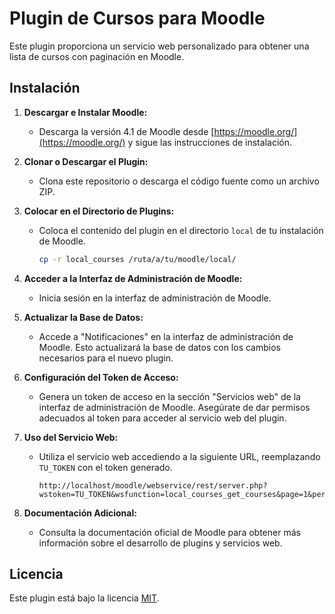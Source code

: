 # Plugin de Cursos para Moodle

Este plugin proporciona un servicio web personalizado para obtener una lista de cursos con paginación en Moodle.

## Instalación

1. **Descargar e Instalar Moodle:**
   - Descarga la versión 4.1 de Moodle desde [https://moodle.org/](https://moodle.org/) y sigue las instrucciones de instalación.

2. **Clonar o Descargar el Plugin:**
   - Clona este repositorio o descarga el código fuente como un archivo ZIP.

3. **Colocar en el Directorio de Plugins:**
   - Coloca el contenido del plugin en el directorio `local` de tu instalación de Moodle.

     ```bash
     cp -r local_courses /ruta/a/tu/moodle/local/
     ```

4. **Acceder a la Interfaz de Administración de Moodle:**
   - Inicia sesión en la interfaz de administración de Moodle.

5. **Actualizar la Base de Datos:**
   - Accede a "Notificaciones" en la interfaz de administración de Moodle. Esto actualizará la base de datos con los cambios necesarios para el nuevo plugin.

6. **Configuración del Token de Acceso:**
   - Genera un token de acceso en la sección "Servicios web" de la interfaz de administración de Moodle. Asegúrate de dar permisos adecuados al token para acceder al servicio web del plugin.

7. **Uso del Servicio Web:**
   - Utiliza el servicio web accediendo a la siguiente URL, reemplazando `TU_TOKEN` con el token generado.

     ```
     http://localhost/moodle/webservice/rest/server.php?wstoken=TU_TOKEN&wsfunction=local_courses_get_courses&page=1&per_page=1
     ```

8. **Documentación Adicional:**
   - Consulta la documentación oficial de Moodle para obtener más información sobre el desarrollo de plugins y servicios web.


## Licencia

Este plugin está bajo la licencia [MIT](LICENSE).
